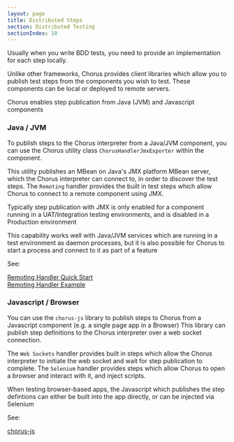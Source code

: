 ```yaml
---
layout: page
title: Distributed Steps
section: Distributed Testing
sectionIndex: 10
---
```


Usually when you write BDD tests, you need to provide an implementation for each step locally. 

Unlike other frameworks, Chorus provides client libraries which allow you to publish test steps from the components you wish to test. These components can be local or deployed to remote servers.

Chorus enables step publication from Java (JVM) and Javascript components


### Java / JVM

To publish steps to the Chorus interpreter from a Java/JVM component, you can use the Chorus utility class `ChorusHandlerJmxExporter` within the component.

This utility publishes an MBean on Java's JMX platform MBean server, which the Chorus interpreter can connect to, in order to discover the test steps. 
The `Remoting` handler provides the built in test steps which allow Chorus to connect to a remote component using JMX.

Typically step publication with JMX is only enabled for a component running in a UAT/Integration testing environments, and is disabled in a Production environment

This capability works well with Java/JVM services which are running in a test environment as daemon processes, but it is also possible for Chorus to start a process and connect to it as part of a feature


See:

[Remoting Handler Quick Start](/pages/BuiltInHandlers/Remoting/RemotingHandlerQuickStart)  
[Remoting Handler Example](/pages/BuiltInHandlers/Remoting/RemotingHandlerExample)



### Javascript / Browser

You can use the `chorus-js` library to publish steps to Chorus from a Javascript component (e.g. a single page app in a Browser)
This library can publish step definitions to the Chorus interpreter over a web socket connection.

The `Web Sockets` handler provides built in steps which allow the Chorus interpreter to initiate the web socket and wait for step publication to complete.
The `Selenium` handler provides steps which allow Chorus to open a browser and interact with it, and inject scripts.

When testing browser-based apps, the Javascript which publishes the step defintions can either be built into the app directly, or can be injected via Selenium

See:

[chorus-js](/pages/DistributedTesting/ChorusJS)
